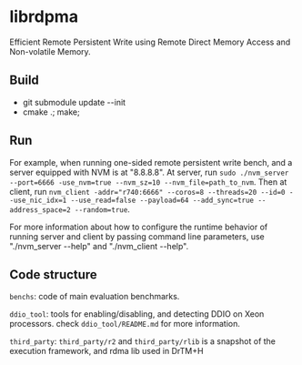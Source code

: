 # librdpma

Efficient Remote Persistent Write using Remote Direct Memory Access and Non-volatile Memory.

## Build 

- git submodule update --init
- cmake .; make;

## Run

For example, when running one-sided remote persistent write bench, and a server equipped with NVM is at "8.8.8.8".
At server, run `sudo ./nvm_server --port=6666 -use_nvm=true --nvm_sz=10 --nvm_file=path_to_nvm`.
Then at client, run `nvm_client -addr="r740:6666" --coros=8 --threads=20 --id=0 --use_nic_idx=1 --use_read=false --payload=64 --add_sync=true --address_space=2 --random=true`. 

For more information about how to configure the runtime behavior of running server and client by passing command line parameters,
use "./nvm_server --help" and "./nvm_client --help".

## Code structure

`benchs`: code of main evaluation benchmarks.

`ddio_tool`: tools for enabling/disabling, and detecting DDIO on Xeon processors. check `ddio_tool/README.md` for more information.

`third_party`: `third_party/r2` and `third_party/rlib` is a snapshot of the execution framework, and rdma lib used in DrTM+H
